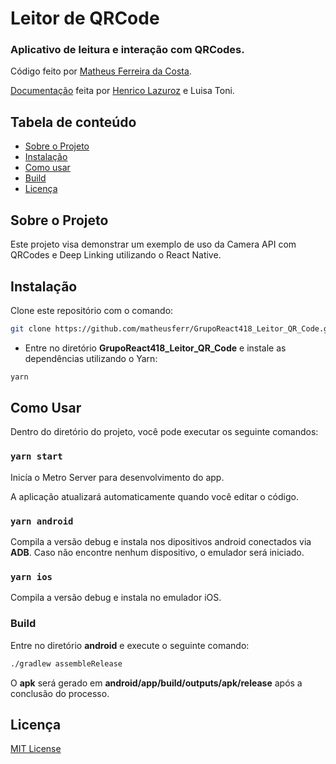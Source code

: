 # Leitor de QRCode

### Aplicativo de leitura e interação com QRCodes.
Código feito por [Matheus Ferreira da Costa](https://github.com/matheusferr).

[Documentação](https://cbt-ifsp-tcc-react.netlify.app/leitorqrcode) feita por [Henrico Lazuroz](https://github.com/hicolazu) e Luisa Toni.

## Tabela de conteúdo

- [Sobre o Projeto](#sobre-o-projeto)
- [Instalação](#instala%C3%A7%C3%A3o)
- [Como usar](#como-usar)
- [Build](#build)
- [Licença](#licen%C3%A7a)

## Sobre o Projeto

Este projeto visa demonstrar um exemplo de uso da Camera API com QRCodes e Deep Linking utilizando o React Native.

## Instalação

Clone este repositório com o comando:
```bash
git clone https://github.com/matheusferr/GrupoReact418_Leitor_QR_Code.git
```
* Entre no diretório **GrupoReact418_Leitor_QR_Code** e instale as dependências utilizando o Yarn:
```bash
yarn
```

## Como Usar

Dentro do diretório do projeto, você pode executar os seguinte comandos:

### `yarn start`

Inicía o Metro Server para desenvolvimento do app.

A aplicação atualizará automaticamente quando você editar o código.

### `yarn android`

Compila a versão debug e instala nos dipositivos android conectados via **ADB**. Caso não encontre nenhum dispositivo, o emulador será iniciado.

### `yarn ios`

Compila a versão debug e instala no emulador iOS.

### Build
Entre no diretório **android** e execute o seguinte comando:
```bash
./gradlew assembleRelease
```
O **apk** será gerado em **android/app/build/outputs/apk/release** após a conclusão do processo.

## Licença

[MIT License](https://opensource.org/licenses/MIT)
